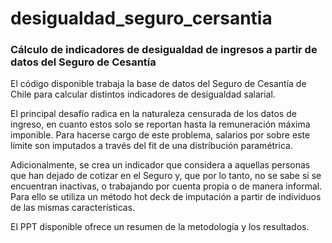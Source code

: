 # desigualdad_seguro_cersantia
### Cálculo de indicadores de desigualdad de ingresos a partir de datos del Seguro de Cesantía

El código disponible trabaja la base de datos del Seguro de Cesantía de Chile para calcular distintos indicadores de desigualdad salarial.

El principal desafío radica en la naturaleza censurada de los datos de ingreso, en cuanto estos solo se reportan hasta la remuneración máxima imponible. Para hacerse cargo de este problema, salarios por sobre este límite son imputados a través del fit de una distribución paramétrica. 

Adicionalmente, se crea un indicador que considera a aquellas personas que han dejado de cotizar en el Seguro y, que por lo tanto, no se sabe si se encuentran inactivas, o trabajando por cuenta propia o de manera informal. Para ello se utiliza un método hot deck de imputación a partir de individuos de las mismas características.

El PPT disponible ofrece un resumen de la metodología y los resultados.
